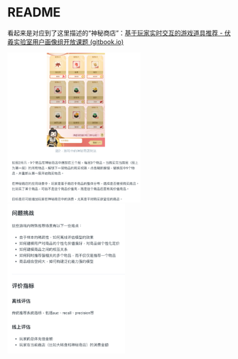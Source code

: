# README

看起来是对应到了这里描述的“神秘商店”：[基于玩家实时交互的游戏道具推荐 - 伏羲实验室用户画像组开放课题 (gitbook.io)](https://fuxi-up-research.gitbook.io/open-project/research_topics/rl_based_recommendation)

<img src="source/image-20210713163121342.png" alt="image-20210713163121342" style="zoom: 33%;" />

<img src="source/image-20210713163216578.png" alt="image-20210713163216578" style="zoom:33%;" />

